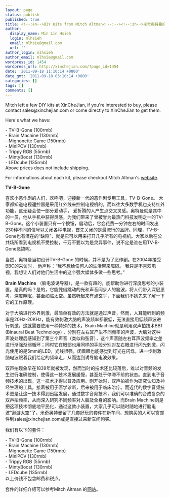 ```yaml
---
layout: page
status: publish
published: true
title: <!--:en-->DIY Kits from Mitch Altman<!--:--><!--:zh-->米奇奥特曼好玩的套件<!--:-->
author:
  display_name: Min Lin Hsieh
  login: mlhsieh
  email: mlhsie@gmail.com
  url: ''
author_login: mlhsieh
author_email: mlhsie@gmail.com
wordpress_id: 1454
wordpress_url: http://xinchejian.com/?page_id=1454
date: '2011-09-18 11:10:14 +0800'
date_gmt: '2011-09-18 03:10:14 +0800'
categories: []
tags: []
comments: []
---
```

<p><!--:en-->Mitch left a few DIY kits at XinCheJian, if you're interested to buy, please contact sales@xinchejian.com or come directly to XinCheJian to get them.</p>
<p>Here's what we have:</p>
<p>- TV-B-Gone (100rmb)<br />
- Brain Machine (130rmb)<br />
- Mignonette Game (150rmb)<br />
- MiniPOV (130rmb)<br />
- Trippy RGB (55rmb)<br />
- MintyBoost (130rmb)<br />
- LEDcube (135rmb)<br />
Above prices does not include shipping.</p>
<p>For informations about each kit, please checkout Mitch Altman's <a href="http://www.tvbgone.com/cfe_mfaire.php?PHPSESSID=34e07f3abe1d614d8c5c280823916e21">website</a>.</p>
<p><strong>TV-B-Gone</strong></p>
<p>喜欢小恶作剧的人们，欢呼吧，迎接新一代的恶作剧专用工具，TV-B-Gone。 大家都知道电视遥控器是采用红外线来控制电视机的，而以往大多数手机也支持红外功能，这无疑会使一部分爱动手， 爱折腾的人产生点交叉灵感。奥特曼就是其中的一员，他从手机中获得灵感，为我们带来了曾被誉为最热门科技发明之一的TV-B-Gone。这个小装置只有一个按钮，启动后，它会花费一分钟左右的时间发出230种不同的信号以关闭各种电视，首先关闭的是最流行的品牌。同理，TV-B-Gone也有潜在的&ldquo;缺陷&rdquo;，就是它可以用来打开几乎所有的电视机。大家以后在公共场所看到电视机不受控制，千万不要以为是灵异事件，说不定是谁在用TV-B-Gone恶搞呢。</p>
<p>当然，奥特曼当初设计TV-B-Gone 的时候，并不是为了恶作剧。在2004年接受BBC的采访时， 他声称：&ldquo;我不想给任何人的生活带来障碍。 我只是不喜欢电视，我想让人们对他们生活中的这个强大媒体多做一些思考。&rdquo;</p>
<p><strong>Brain Machine</strong> （脑电波诱导器），是一款有趣的，能帮助你进行深度思考的小装置。是真的吗？是的，它能凭借跳动的光和声音同步人的脑波，将人们带入深层思考、深度睡眠，甚至如临太空。虽然听起来有点玄乎，下面我们不妨先来了解一下它的工作原理。</p>
<p>对于大脑进行外界刺激，最简单有效的方法就是通过声音，然而，人耳能听到的频率是20Hz-20KHz，能有效刺激大脑的声波频率都很低，无法直接用低频声波进行刺激，这就需要使用一种特殊的技术。Brain Machine就是利用双声拍技术BBT (Binaural Beat Technology) ，分别在左右耳产生不同频率的声波，大脑对这种声波处理后感知到了第三个声音（类似和弦音），这个声音随左右耳声波频率之差进行渐强渐弱循环；同时它在眼部也用同样的手段分别对左右眼进行闪光刺激，闪光使用的是5mm的LED，光线很强，闭着眼也能感觉到灯光在闪烁，进一步刺激脑电波跟着我们给定的频率走，从而达到诱导脑电波效果。</p>
<p>双声拍现象早在1839年就被发现，然而当时的技术还比较落后，难以对音频的发生进行准确控制，使得这一技术发展缓慢，甚至处于停滞不前的状态。直到电子音频技术的出现，这一技术才得以普及应用。刚开始时，双声拍被作为研究认知及神经生理的工具，接着被用于医学诊断，后来被用于临床治疗。而近代的数字音频技术更是让这一技术得到迅猛发展，通过数字音频技术，我们可以准确的合成复杂的双声拍频率，从而深入研究不同频率对人脑及全身的影响。而Brain Machine则是把这项技术彻底地平民化，通过这款小装置，大家几乎可以随时随地进行脑电波&ldquo;遨游太空&rdquo;了。<!--:--><!--:zh-->米奇奥特曼留了几套好玩的套件在新车间，想购买的人可以寄邮件到sales@xinchejian.com或是直接过来新车间购买。</p>
<p>我们有以下的套件：</p>
<p>- TV-B-Gone (100rmb)<br />
- Brain Machine (130rmb)<br />
- Mignonette Game (150rmb)<br />
- MiniPOV (130rmb)<br />
- Trippy RGB (55rmb)<br />
- MintyBoost (130rmb)<br />
- LEDcube (135rmb)<br />
以上价钱不包含邮费和税点。</p>
<p>套件的详细介绍可以参考Mitch Altman 的<a href="http://www.tvbgone.com/cfe_mfaire.php?PHPSESSID=34e07f3abe1d614d8c5c280823916e21">网站</a>。<!--:--></p>
